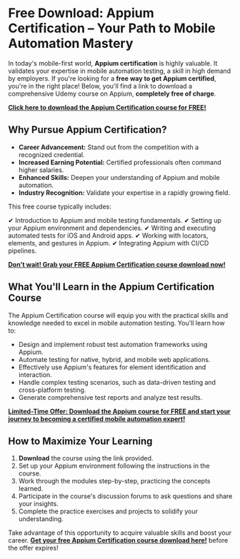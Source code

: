 # Free Download: Appium Certification – Your Path to Mobile Automation Mastery

In today's mobile-first world, **Appium certification** is highly valuable. It validates your expertise in mobile automation testing, a skill in high demand by employers. If you're looking for a **free way to get Appium certified**, you're in the right place! Below, you'll find a link to download a comprehensive Udemy course on Appium, **completely free of charge**.

[**Click here to download the Appium Certification course for FREE!**](https://udemywork.com/appium-certification)

## Why Pursue Appium Certification?

*   **Career Advancement:** Stand out from the competition with a recognized credential.
*   **Increased Earning Potential:** Certified professionals often command higher salaries.
*   **Enhanced Skills:** Deepen your understanding of Appium and mobile automation.
*   **Industry Recognition:** Validate your expertise in a rapidly growing field.

This free course typically includes:

✔ Introduction to Appium and mobile testing fundamentals.
✔ Setting up your Appium environment and dependencies.
✔ Writing and executing automated tests for iOS and Android apps.
✔ Working with locators, elements, and gestures in Appium.
✔ Integrating Appium with CI/CD pipelines.

[**Don't wait! Grab your FREE Appium Certification course download now!**](https://udemywork.com/appium-certification)

## What You'll Learn in the Appium Certification Course

The Appium Certification course will equip you with the practical skills and knowledge needed to excel in mobile automation testing. You'll learn how to:

*   Design and implement robust test automation frameworks using Appium.
*   Automate testing for native, hybrid, and mobile web applications.
*   Effectively use Appium's features for element identification and interaction.
*   Handle complex testing scenarios, such as data-driven testing and cross-platform testing.
*   Generate comprehensive test reports and analyze test results.

[**Limited-Time Offer: Download the Appium course for FREE and start your journey to becoming a certified mobile automation expert!**](https://udemywork.com/appium-certification)

## How to Maximize Your Learning

1.  **Download** the course using the link provided.
2.  Set up your Appium environment following the instructions in the course.
3.  Work through the modules step-by-step, practicing the concepts learned.
4.  Participate in the course's discussion forums to ask questions and share your insights.
5.  Complete the practice exercises and projects to solidify your understanding.

Take advantage of this opportunity to acquire valuable skills and boost your career. **[Get your free Appium Certification course download here!](https://udemywork.com/appium-certification)** before the offer expires!
